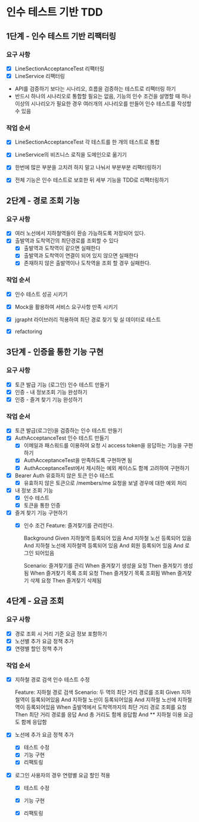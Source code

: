 # 인수 테스트 기반 TDD

## 1단계 - 인수 테스트 기반 리팩터링

### 요구 사항
- [X] LineSectionAcceptanceTest 리팩터링
- [X] LineService 리팩터링
* API를 검증하기 보다는 시나리오, 흐름을 검증하는 테스트로 리팩터링 하기
* 반드시 하나의 시나리오로 통합할 필요는 없음, 기능의 인수 조건을 설명할 때 하나 이상의 시나리오가 필요한 경우 여러개의 시나리오를 만들어 인수 테스트를 작성할 수 있음

### 작업 순서
- [X] LineSectionAcceptanceTest 각 테스트를 한 개의 테스트로 통합
- [X] LineService의 비즈니스 로직을 도메인으로 옮기기
- [X] 한번에 많은 부분을 고치려 하지 말고 나눠서 부분부분 리팩터링하기
- [X] 전체 기능은 인수 테스트로 보호한 뒤 세부 기능을 TDD로 리팩터링하기


## 2단계 - 경로 조회 기능
### 요구 사항
- [X] 여러 노선에서 지하철역들이 환승 가능하도록 저장되어 있다.
- [X] 출발역과 도착역간의 최단경로를 조회할 수 있다
    - [X] 출발역과 도착역이 같으면 실패한다
    - [X] 출발역과 도착역이 연결이 되어 있지 않으면 실패한다
    - [X] 존재하지 않은 출발역이나 도착역을 조회 할 경우 실패한다.

### 작업 순서
- [X] 인수 테스트 성공 시키기
- [X] Mock을 활용하여 서비스 요구사항 만족 시키기
- [X] jgrapht 라이브러리 적용하여 최단 경로 찾기 및 실 데이터로 테스트
- [X] refactoring


## 3단계 - 인증을 통한 기능 구현
### 요구 사항
- [X] 토큰 발급 기능 (로그인) 인수 테스트 만들기
- [X] 인증 - 내 정보조회 기능 완성하기
- [X] 인증 - 즐겨 찾기 기능 완성하기

### 작업 순서
- [X] 토큰 발급(로그인)을 검증하는 인수 테스트 만들기
- [X] AuthAcceptanceTest 인수 테스트 만들기
  - [X] 이메일과 패스워드를 이용하여 요청 시 access token을 응답하는 기능을 구현하기
  - [X] AuthAcceptanceTest을 만족하도록 구현하면 됨
  - [X] AuthAcceptanceTest에서 제시하는 예외 케이스도 함께 고려하여 구현하기
- [X] Bearer Auth 유효하지 않은 토큰 인수 테스트
  - [X] 유효하지 않은 토큰으로 /members/me 요청을 보낼 경우에 대한 예외 처리
- [X] 내 정보 조회 기능
  - [X] 인수 테스트
  - [X] 토큰을 통한 인증
- [X] 즐겨 찾기 기능 구현하기
  - [X] 인수 조건
    Feature: 즐겨찾기를 관리한다.

       Background
       Given 지하철역 등록되어 있음
       And 지하철 노선 등록되어 있음
       And 지하철 노선에 지하철역 등록되어 있음
       And 회원 등록되어 있음
       And 로그인 되어있음

       Scenario: 즐겨찾기를 관리
       When 즐겨찾기 생성을 요청
       Then 즐겨찾기 생성됨
       When 즐겨찾기 목록 조회 요청
       Then 즐겨찾기 목록 조회됨
       When 즐겨찾기 삭제 요청
       Then 즐겨찾기 삭제됨

## 4단계 - 요금 조회
### 요구 사항
- [X] 경로 조회 시 거리 기준 요금 정보 포함하기
- [X] 노선별 추가 요금 정책 추가
- [X] 연령별 할인 정책 추가

### 작업 순서
- [X] 지하철 경로 검색 인수 테스트 수정
  

    Feature: 지하철 경로 검색
        Scenario: 두 역의 최단 거리 경로를 조회
        Given 지하철역이 등록되어있음
        And 지하철 노선이 등록되어있음
        And 지하철 노선에 지하철역이 등록되어있음
        When 출발역에서 도착역까지의 최단 거리 경로 조회를 요청
        Then 최단 거리 경로를 응답
        And 총 거리도 함께 응답함
        And ** 지하철 이용 요금도 함께 응답함

- [X] 노선에 추가 요금 정책 추가
    - [X] 테스트 수정
    - [X] 기능 구현
    - [X] 리팩토링
- [X] 로그인 사용자의 경우 연령별 요금 할인 적용
    - [X] 테스트 수정
    - [X] 기능 구현
    - [X] 리팩토링
  

